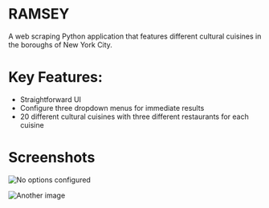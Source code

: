# RAMSEY
A web scraping Python application that features different cultural cuisines in the boroughs of New York City. 

# Key Features:
- Straightforward UI
- Configure three dropdown menus for immediate results
- 20 different cultural cuisines with three different restaurants for each cuisine
# Screenshots
![No options configured](https://lh3.googleusercontent.com/pw/ABLVV87GHM8G9W3C0zTKt2Z5CSRd4YTN5g1qiZpULXLN7qfwa_iJNZcVJjDkH5-4ERjRQRrdiAOuuvcaZf7Z24SLuDz_07zu_PlR1J2FGAqYfuoWZIk8_QoYiT0qW5Yt4hVyIgzxgFR-JfD5yT28vkbONS7YHyPCk9e_-bBlk-EPD23zOr9Llinv8zGfBowLVY73sEon16zMXs3CUOWtEJAzcVZjFrMz7Y-8NRCCj67yWbzn3FJ2kst3Fnf2Jg3MsShVIxAPksCUUnQdkyY3vJotx7ioNs0Ulvxlh408ifP-jdlqxZvAyxTDmFWXXifTQdcElU20zySGEmDmTC1m2AuuQ6-oZHV-DnaDorGcBRCQ9fWi6Bi-Myn0q3QZVUAluQrKEmOHFuyzQ5TFHhdagS5hJPrBBD-44X_EgovV00HOFtOpWLqEQnPlhAtd115xT8uZYH8wgBz9G1PgWVGp8wWlGB-2zFBm6CZ0BqH23xTiSqmlwhlu3CacBMjCCwMoySBJ49ZXzRagFJQs5FqADPNIz4NrpR8q45MzO6zYNGwwfXmKjftqdB0M3diEMtEMTlj3Kk26BNZbnt2lO-O7pKar85wmp2snfNiixf5pE2fyRmKgDODl4ARHbuFRmcGS4oYKKVseIGZ6_BYeMz6vegoGEE3WCzXmncR0CBRt07zitYUbiJmgQ2Dcx-mXYtyISXbMkbDtJy-Mn4Iy16uQMAbija88sJ7NRm7sU7RziLBeaLtgaoewtd6hXzjaoAND7sZub-LAmWVPMJL81dJuhh1qcJulvkxgUAp9kCPkdsdes29Glp_XcrXeRbfVSeFBLYGIy9Hz7V33R3GDrLqZ_WBrihqOrTW4DMQL1-WJHxf96h_VAr73MuHHWz62U1HSSYDfl_wQQQC9yu8UM117RoK5qz1t3EKgz3cQOevcAeDI_Q=w1759-h1107-s-no-gm?authuser=0)

![Another image](https://lh3.googleusercontent.com/pw/ABLVV84iVvaePGgFcmffdybqH9UT-GQSwCQ51X6ehTNtfKMDBHYVOzTT0NFH8wSjKCK-m8Niak8gfyxdXsuifd-CRKmn4TMeyoyc37SWvELHcKgwjbHrS1sQIrpOz-ZkJDe8Oco0s1IhIEAr1F1vV5fLr8I_1ioIqQYB5CAxH658ACevtvWBKqlrgDnTnBVMs8MTb84flyW5LnDqqRholh5ZUdqS2Z8ehCOXZVgA49JIbbEbJY4mwqaNnqTjjfLhpGNb7ryBa_n5N5F17I_hWnbd8PTjBvdj9zSeqXZUjVdQU0S9B3xa1fYmOKx5IoAMaMiMAwxNMnIVjw9yW-3FKqQYPyd-cG0V5Aj1UN4AT2icQFJ0KNWYxu2rT38ZxikUKPKIrON1nRFuuOVHRelTaCUR8hx61kfYm2xETeo5yOwwPpFfKNKIVf-yfJacoatIShmqBrpkiBaPRNdctnoipCijCyw0KWKgbSBPw0F1U1y8f0TkiPUD-UTHjVJUaWjXglcrJz5nGVELyzRSCCE_cUijgXJhya929GF0SuYNqiRtHnEnT7K1WO-T4fj6l2NjfsnH1HBvBJjft48wNW0k7nrsf-KxMaHB2eOw2csqAC3lCOUivCBmZlZE22JGJnweZ-f-Nlw1GhkAPF104KBR-J3DNaEiU0pJpXzQFkBVIrOharlTuRh3G2qcanfDNRhgYLEXKtcFgIYVmoOgw6f_dHGeCR4S96PTCMIyWRxk6uOjH5WFWnQyiYVAvwAylFrCyySJJcqzZSwVQpHSpTb_vVl4_M3xnvddfPNBWtjOcojOBJdFeG9SRWH3OMcxIaIRh7uzQoOnaynzZ0HlwAntnO_pFbx9S6eUOsgJRCpSlRVVgRQ2YsBIymnfvAZWw5LZWQDMoC4kD3wlmW-quJqUYLVIASp-o-DBPWJiGfyy29yfkQ=w1750-h1098-s-no-gm?authuser=0)
